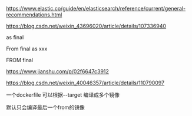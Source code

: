 https://www.elastic.co/guide/en/elasticsearch/reference/current/general-recommendations.html


https://blog.csdn.net/weixin_43696020/article/details/107336940


as final

From final as xxx

FROM final

https://www.jianshu.com/p/02f6647c3912


https://blog.csdn.net/weixin_40046357/article/details/110790097

一个dockerfile 可以根据--target 编译成多个镜像

默认只会编译最后一个from的镜像
